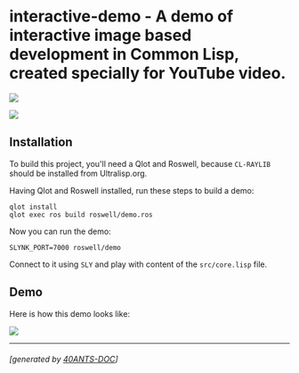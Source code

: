 <a id="x-28INTERACTIVE-DEMO-DOCS-2FINDEX-3A-40README-2040ANTS-DOC-2FLOCATIVES-3ASECTION-29"></a>

# interactive-demo - A demo of interactive image based development in Common Lisp, created specially for YouTube video.

[![](https://github-actions.40ants.com/40ants/lisp-interactive-demo/matrix.svg?only=ci.run-tests)][faff]

![](http://quickdocs.org/badge/interactive-demo.svg)

<a id="x-28INTERACTIVE-DEMO-DOCS-2FINDEX-3A-3A-40INSTALLATION-2040ANTS-DOC-2FLOCATIVES-3ASECTION-29"></a>

## Installation

To build this project, you'll need a Qlot and Roswell, because `CL-RAYLIB` should be installed from Ultralisp.org.

Having Qlot and Roswell installed, run these steps to build a demo:

```
qlot install
qlot exec ros build roswell/demo.ros
```
Now you can run the demo:

```
SLYNK_PORT=7000 roswell/demo
```
Connect to it using `SLY` and play with content of the `src/core.lisp` file.

<a id="x-28INTERACTIVE-DEMO-DOCS-2FINDEX-3A-3A-40DEMO-2040ANTS-DOC-2FLOCATIVES-3ASECTION-29"></a>

## Demo

Here is how this demo looks like:

![](/home/runner/work/interactive-demo/interactive-demo/docs/demo.gif)


[faff]: https://github.com/40ants/lisp-interactive-demo/actions

* * *
###### [generated by [40ANTS-DOC](https://40ants.com/doc/)]
